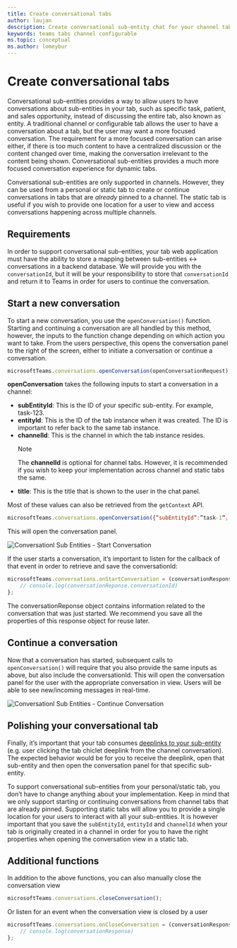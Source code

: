 ```yaml
---
title: Create conversational tabs
author: laujan
description: Create conversational sub-entity chat for your channel tabs
keywords: teams tabs channel configurable 
ms.topic: conceptual
ms.author: lomeybur
---
```

# Create conversational tabs

Conversational sub-entities provides a way to allow users to have conversations about sub-entities in your tab, such as specific task, patient, and sales opportunity, instead of discussing the entire tab, also known as entity. A traditional channel or configurable tab allows the user to have a conversation about a tab, but the user may want a more focused conversation. The requirement for a more focused conversation can arise either, if there is too much content to have a centralized discussion or the content changed over time, making the conversation irrelevant to the content being shown. Conversational sub-entities provides a much more focused conversation experience for dynamic tabs.

Conversational sub-entities are only supported in channels. However, they can be used from a personal or static tab to create or continue conversations in tabs that are *already* pinned to a channel. The static tab is useful if you wish to provide one location for a user to view and access conversations happening across multiple channels.

## Requirements

In order to support conversational sub-entities, your tab web application must have the ability to store a mapping between sub-entities ↔ conversations in a backend database. We will provide you with the `conversationId`, but it will be your responsibility to store that `conversationId` and return it to Teams in order for users to continue the conversation.

## Start a new conversation

To start a new conversation, you use the `openConversation()` function. Starting and continuing a conversation are all handled by this method, however, the inputs to the function change depending on which action you want to take. From the users perspective, this opens the conversation panel to the right of the screen, either to initiate a conversation or continue a conversation.

``` javascript
microsoftTeams.conversations.openConversation(openConversationRequest);
```

**openConversation** takes the following inputs to start a conversation in a channel:

* **subEntityId**: This is the ID of your specific sub-entity. For example, task-123.
* **entityId**: This is the ID of the tab instance when it was created. The ID is important to refer back to the same tab instance.
* **channelId**: This is the channel in which the tab instance resides.
   > [!NOTE]
   > The **channelId** is optional for channel tabs. However, it is recommended if you wish to keep your implementation across channel and static tabs the same.
* **title**: This is the title that is shown to the user in the chat panel.

Most of these values can also be retrieved from the `getContext` API.

```javascript
microsoftTeams.conversations.openConversation({“subEntityId”:”task-1”, “entityId”: “tabInstanceId-1”, “channelId”: ”19:baa6e71f65b948d189bf5c892baa8e5a@thread.skype”, “title”: ”Task Title”});
```

This will open the conversation panel.

![Conversationl Sub Entities - Start Conversation](~/assets/images/tabs/conversational-subentities/start-conversation.png)

If the user starts a conversation, it’s important to listen for the callback of that event in order  to retrieve and save the conversationId:

```javascript
microsoftTeams.conversations.onStartConversation = (conversationResponse) => {
    // console.log(conversationReponse.conversationId)
};
```

The conversationReponse object contains information related to the conversation that was just started. We recommend you save all the properties of this response object for reuse later.

## Continue a conversation

Now that a conversation has started, subsequent calls to `openConversation()` will require that you also provide the same inputs as above, but also include the conversationId. This will open the conversation panel for the user with the appropriate conversation in view. Users will be able to see new/incoming messages in real-time.

![Conversationl Sub Entities - Continue Conversation](~/assets/images/tabs/conversational-subentities/continue-conversation.png)

## Polishing your conversational tab

Finally, it’s important that your tab consumes [deeplinks to your sub-entity](~/concepts/build-and-test/deep-links.md) (e.g. user clicking the tab chiclet deeplink from the channel conversation). The expected behavior would be for you to receive the deeplink, open that sub-entity and then open the conversation panel for that specific sub-entity.

To support conversational sub-entities from your personal/static tab, you don’t have to change anything about your implementation. Keep in mind that we only support starting or continuing conversations from channel tabs that are already pinned. Supporting static tabs will allow you to provide a single location for your users to interact with all your sub-entities. It is however important that you save the `subEntityId`, `entityId` and `channelId` when your tab is originally created in a channel in order for you to have the right properties when opening the conversation view in a static tab.

## Additional functions

In addition to the above functions, you can also manually close the conversation view

```javascript
microsoftTeams.conversations.closeConversation();
```

Or listen for an event when the conversation view is closed by a user

```javascript
microsoftTeams.conversations.onCloseConversation = (conversationResponse) => {
    // console.log(conversationResponse)
};
```
